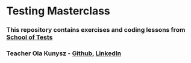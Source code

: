 # Testing Masterclass

### This repository contains exercises and coding lessons from [School of Tests](https://szkolatestow.online)

### Teacher Ola Kunysz - [Github](https://github.com/PeggyBrown), [LinkedIn](https://www.linkedin.com/in/akunysz/)